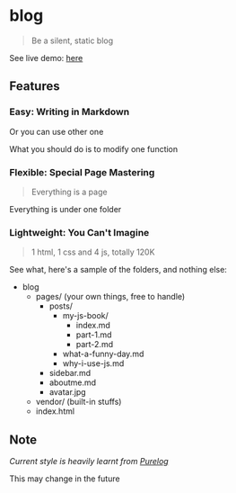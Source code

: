 # blog

> Be a silent, static blog

See live demo: [here](http://fritx.github.io/blog)

## Features

### Easy: Writing in Markdown

Or you can use other one

What you should do is to modify one function

### Flexible: Special Page Mastering

> Everything is a page

Everything is under one folder

### Lightweight: You Can't Imagine

> 1 html, 1 css and 4 js, totally 120K

See what, here's a sample of the folders, and nothing else:

- blog
  - pages/ (your own things, free to handle)
    - posts/
      - my-js-book/
        - index.md
        - part-1.md
        - part-2.md
      - what-a-funny-day.md
      - why-i-use-js.md
    - sidebar.md
    - aboutme.md
    - avatar.jpg
  - vendor/ (built-in stuffs)
  - index.html

## Note

*Current style is heavily learnt from [Purelog](https://github.com/conis/Purelog)*

This may change in the future
